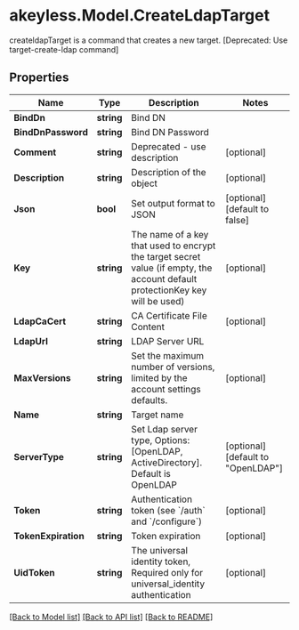 # akeyless.Model.CreateLdapTarget
createldapTarget is a command that creates a new target. [Deprecated: Use target-create-ldap command]

## Properties

Name | Type | Description | Notes
------------ | ------------- | ------------- | -------------
**BindDn** | **string** | Bind DN | 
**BindDnPassword** | **string** | Bind DN Password | 
**Comment** | **string** | Deprecated - use description | [optional] 
**Description** | **string** | Description of the object | [optional] 
**Json** | **bool** | Set output format to JSON | [optional] [default to false]
**Key** | **string** | The name of a key that used to encrypt the target secret value (if empty, the account default protectionKey key will be used) | [optional] 
**LdapCaCert** | **string** | CA Certificate File Content | [optional] 
**LdapUrl** | **string** | LDAP Server URL | 
**MaxVersions** | **string** | Set the maximum number of versions, limited by the account settings defaults. | [optional] 
**Name** | **string** | Target name | 
**ServerType** | **string** | Set Ldap server type, Options:[OpenLDAP, ActiveDirectory]. Default is OpenLDAP | [optional] [default to "OpenLDAP"]
**Token** | **string** | Authentication token (see &#x60;/auth&#x60; and &#x60;/configure&#x60;) | [optional] 
**TokenExpiration** | **string** | Token expiration | [optional] 
**UidToken** | **string** | The universal identity token, Required only for universal_identity authentication | [optional] 

[[Back to Model list]](../README.md#documentation-for-models) [[Back to API list]](../README.md#documentation-for-api-endpoints) [[Back to README]](../README.md)

